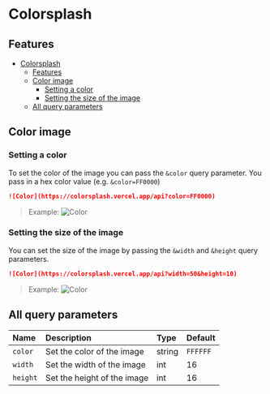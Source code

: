 # Colorsplash

## Features

- [Colorsplash](#colorsplash)
  - [Features](#features)
  - [Color image](#color-image)
    - [Setting a color](#setting-a-color)
    - [Setting the size of the image](#setting-the-size-of-the-image)
  - [All query parameters](#all-query-parameters)

## Color image

### Setting a color

To set the color of the image you can pass the `&color` query parameter. You pass in a hex color value (e.g. `&color=FF0000`)

```md
![Color](https://colorsplash.vercel.app/api?color=FF0000)
```

> Example: ![Color](https://colorsplash.vercel.app/api?color=FF0000)

### Setting the size of the image

You can set the size of the image by passing the `&width` and `&height` query parameters.

```md
![Color](https://colorsplash.vercel.app/api?width=50&height=10)
```

> Example: ![Color](https://colorsplash.vercel.app/api?width=50&height=10)

## All query parameters

| Name     | Description                 | Type   | Default  |
| :--      | :---------                  | :--    | :-----   |
| `color`  | Set the color of the image  | string | `FFFFFF` |
| `width`  | Set the width of the image  | int    | 16       |
| `height` | Set the height of the image | int    | 16       |
